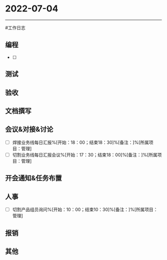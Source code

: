 # 2022-07-04 

---

#工作日志

## 编程
- [ ]  


## 测试



## 验收 



## 文档撰写 



## 会议&对接&讨论

- [ ] 焊接业务线每日汇报%[开始：18：00；结束18：30]%[备注：]%[所属项目：管理]
- [ ] 切割业务线每日汇报会议%[开始：17：30；结束18：00]%[备注：]%[所属项目：管理]

## 开会通知&任务布置



## 人事
- [ ] 切割产品组员询问%[开始：10：00；结束10：30]%[备注：]%[所属项目：管理]


## 报销



## 其他



